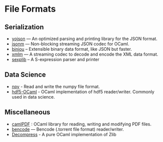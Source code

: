 # File Formats

## Serialization
* [yojson](https://github.com/mjambon/yojson)  — An optimized parsing and printing library for the JSON format.
* [jsonm](http://erratique.ch/software/jsonm)  — Non-blocking streaming JSON codec for OCaml.
* [biniou](https://github.com/mjambon/biniou)  – Extensible binary data format, like JSON but faster.
* [xmlm](http://erratique.ch/software/xmlm)  — A streaming codec to decode and encode the XML data format.
* [sexplib](https://github.com/janestreet/sexplib)  – A S-expression parser and printer

## Data Science
* [npy](https://github.com/LaurentMazare/npy-ocaml) - Read and write the numpy file format.
* [hdf5-OCaml](https://github.com/vbrankov/hdf5-ocaml)  - OCaml implementation of hdf5 reader/writer. Commonly used in data science.

## Miscellaneous
* [camlPDF](https://github.com/johnwhitington/camlpdf) : OCaml library for reading, writing and modifying PDF files.
* [bencode](https://github.com/rgrinberg/bencode)  — Bencode (.torrent file format) reader/writer.
* [Decompress](https://github.com/oklm-wsh/Decompress)  - A pure OCaml implementation of Zlib


